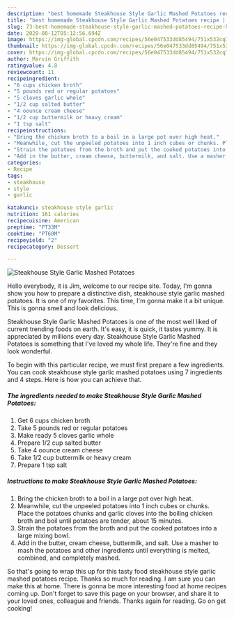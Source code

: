 ```yaml
---
description: "best homemade Steakhouse Style Garlic Mashed Potatoes recipe | how to make the best Steakhouse Style Garlic Mashed Potatoes"
title: "best homemade Steakhouse Style Garlic Mashed Potatoes recipe | how to make the best Steakhouse Style Garlic Mashed Potatoes"
slug: 73-best-homemade-steakhouse-style-garlic-mashed-potatoes-recipe-how-to-make-the-best-steakhouse-style-garlic-mashed-potatoes
date: 2020-08-12T05:12:56.694Z
image: https://img-global.cpcdn.com/recipes/56e047533dd85494/751x532cq70/steakhouse-style-garlic-mashed-potatoes-recipe-main-photo.jpg
thumbnail: https://img-global.cpcdn.com/recipes/56e047533dd85494/751x532cq70/steakhouse-style-garlic-mashed-potatoes-recipe-main-photo.jpg
cover: https://img-global.cpcdn.com/recipes/56e047533dd85494/751x532cq70/steakhouse-style-garlic-mashed-potatoes-recipe-main-photo.jpg
author: Marvin Griffith
ratingvalue: 4.8
reviewcount: 11
recipeingredient:
- "6 cups chicken broth"
- "5 pounds red or regular potatoes"
- "5 cloves garlic whole"
- "1/2 cup salted butter"
- "4 oounce cream cheese"
- "1/2 cup buttermilk or heavy cream"
- "1 tsp salt"
recipeinstructions:
- "Bring the chicken broth to a boil in a large pot over high heat."
- "Meanwhile, cut the unpeeled potatoes into 1 inch cubes or chunks. Place the potatoes chunks and garlic cloves into the boiling chicken broth and boil until potatoes are tender, about 15 minutes."
- "Strain the potatoes from the broth and put the cooked potatoes into a large mixing bowl."
- "Add in the butter, cream cheese, buttermilk, and salt. Use a masher to mash the potatoes and other ingredients until everything is melted, combined, and completely mashed."
categories:
- Recipe
tags:
- steakhouse
- style
- garlic

katakunci: steakhouse style garlic 
nutrition: 161 calories
recipecuisine: American
preptime: "PT33M"
cooktime: "PT60M"
recipeyield: "2"
recipecategory: Dessert

---
```



![Steakhouse Style Garlic Mashed Potatoes](https://img-global.cpcdn.com/recipes/56e047533dd85494/751x532cq70/steakhouse-style-garlic-mashed-potatoes-recipe-main-photo.jpg)

Hello everybody, it is Jim, welcome to our recipe site. Today, I'm gonna show you how to prepare a distinctive dish, steakhouse style garlic mashed potatoes. It is one of my favorites. This time, I'm gonna make it a bit unique. This is gonna smell and look delicious.



Steakhouse Style Garlic Mashed Potatoes is one of the most well liked of current trending foods on earth. It's easy, it is quick, it tastes yummy. It is appreciated by millions every day. Steakhouse Style Garlic Mashed Potatoes is something that I've loved my whole life. They're fine and they look wonderful.


To begin with this particular recipe, we must first prepare a few ingredients. You can cook steakhouse style garlic mashed potatoes using 7 ingredients and 4 steps. Here is how you can achieve that.

<!--inarticleads1-->

##### The ingredients needed to make Steakhouse Style Garlic Mashed Potatoes:

1. Get 6 cups chicken broth
1. Take 5 pounds red or regular potatoes
1. Make ready 5 cloves garlic whole
1. Prepare 1/2 cup salted butter
1. Take 4 oounce cream cheese
1. Take 1/2 cup buttermilk or heavy cream
1. Prepare 1 tsp salt




<!--inarticleads2-->

##### Instructions to make Steakhouse Style Garlic Mashed Potatoes:

1. Bring the chicken broth to a boil in a large pot over high heat.
1. Meanwhile, cut the unpeeled potatoes into 1 inch cubes or chunks. Place the potatoes chunks and garlic cloves into the boiling chicken broth and boil until potatoes are tender, about 15 minutes.
1. Strain the potatoes from the broth and put the cooked potatoes into a large mixing bowl.
1. Add in the butter, cream cheese, buttermilk, and salt. Use a masher to mash the potatoes and other ingredients until everything is melted, combined, and completely mashed.




So that's going to wrap this up for this tasty food steakhouse style garlic mashed potatoes recipe. Thanks so much for reading. I am sure you can make this at home. There is gonna be more interesting food at home recipes coming up. Don't forget to save this page on your browser, and share it to your loved ones, colleague and friends. Thanks again for reading. Go on get cooking!
